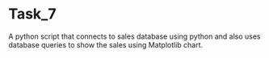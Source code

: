 # Task_7
A python script that connects to sales database using python and also uses database queries to show the sales using Matplotlib chart. 
